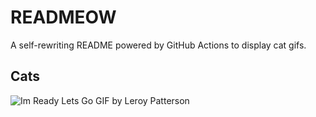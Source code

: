 # READMEOW

A self-rewriting README powered by GitHub Actions to display cat gifs.

## Cats

![Im Ready Lets Go GIF by Leroy Patterson](https://media3.giphy.com/media/CjmvTCZf2U3p09Cn0h/200.gif?cid=9acd02daod2xg6qqah3vvvbf39c5t5hmlz64hv8k4h8owsqo&ep=v1_gifs_search&rid=200.gif&ct=g)
